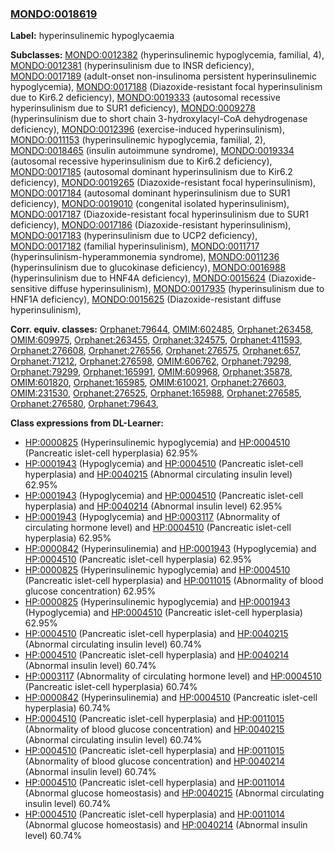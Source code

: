 
### [MONDO:0018619](http://purl.obolibrary.org/obo/MONDO_0018619)
**Label:** hyperinsulinemic hypoglycaemia

**Subclasses:** [MONDO:0012382](http://purl.obolibrary.org/obo/MONDO_0012382) (hyperinsulinemic hypoglycemia, familial, 4), [MONDO:0012381](http://purl.obolibrary.org/obo/MONDO_0012381) (hyperinsulinism due to INSR deficiency), [MONDO:0017189](http://purl.obolibrary.org/obo/MONDO_0017189) (adult-onset non-insulinoma persistent hyperinsulinemic hypoglycemia), [MONDO:0017188](http://purl.obolibrary.org/obo/MONDO_0017188) (Diazoxide-resistant focal hyperinsulinism due to Kir6.2 deficiency), [MONDO:0019333](http://purl.obolibrary.org/obo/MONDO_0019333) (autosomal recessive hyperinsulinism due to SUR1 deficiency), [MONDO:0009278](http://purl.obolibrary.org/obo/MONDO_0009278) (hyperinsulinism due to short chain 3-hydroxylacyl-CoA dehydrogenase deficiency), [MONDO:0012396](http://purl.obolibrary.org/obo/MONDO_0012396) (exercise-induced hyperinsulinism), [MONDO:0011153](http://purl.obolibrary.org/obo/MONDO_0011153) (hyperinsulinemic hypoglycemia, familial, 2), [MONDO:0018465](http://purl.obolibrary.org/obo/MONDO_0018465) (insulin autoimmune syndrome), [MONDO:0019334](http://purl.obolibrary.org/obo/MONDO_0019334) (autosomal recessive hyperinsulinism due to Kir6.2 deficiency), [MONDO:0017185](http://purl.obolibrary.org/obo/MONDO_0017185) (autosomal dominant hyperinsulinism due to Kir6.2 deficiency), [MONDO:0019265](http://purl.obolibrary.org/obo/MONDO_0019265) (Diazoxide-resistant focal hyperinsulinism), [MONDO:0017184](http://purl.obolibrary.org/obo/MONDO_0017184) (autosomal dominant hyperinsulinism due to SUR1 deficiency), [MONDO:0019010](http://purl.obolibrary.org/obo/MONDO_0019010) (congenital isolated hyperinsulinism), [MONDO:0017187](http://purl.obolibrary.org/obo/MONDO_0017187) (Diazoxide-resistant focal hyperinsulinism due to SUR1 deficiency), [MONDO:0017186](http://purl.obolibrary.org/obo/MONDO_0017186) (Diazoxide-resistant hyperinsulinism), [MONDO:0017183](http://purl.obolibrary.org/obo/MONDO_0017183) (hyperinsulinism due to UCP2 deficiency), [MONDO:0017182](http://purl.obolibrary.org/obo/MONDO_0017182) (familial hyperinsulinism), [MONDO:0011717](http://purl.obolibrary.org/obo/MONDO_0011717) (hyperinsulinism-hyperammonemia syndrome), [MONDO:0011236](http://purl.obolibrary.org/obo/MONDO_0011236) (hyperinsulinism due to glucokinase deficiency), [MONDO:0016988](http://purl.obolibrary.org/obo/MONDO_0016988) (hyperinsulinism due to HNF4A deficiency), [MONDO:0015624](http://purl.obolibrary.org/obo/MONDO_0015624) (Diazoxide-sensitive diffuse hyperinsulinism), [MONDO:0017935](http://purl.obolibrary.org/obo/MONDO_0017935) (hyperinsulinism due to HNF1A deficiency), [MONDO:0015625](http://purl.obolibrary.org/obo/MONDO_0015625) (Diazoxide-resistant diffuse hyperinsulinism), 

**Corr. equiv. classes:** [Orphanet:79644](http://www.orpha.net/ORDO/Orphanet_79644), [OMIM:602485](http://purl.obolibrary.org/obo/OMIM_602485), [Orphanet:263458](http://www.orpha.net/ORDO/Orphanet_263458), [OMIM:609975](http://purl.obolibrary.org/obo/OMIM_609975), [Orphanet:263455](http://www.orpha.net/ORDO/Orphanet_263455), [Orphanet:324575](http://www.orpha.net/ORDO/Orphanet_324575), [Orphanet:411593](http://www.orpha.net/ORDO/Orphanet_411593), [Orphanet:276608](http://www.orpha.net/ORDO/Orphanet_276608), [Orphanet:276556](http://www.orpha.net/ORDO/Orphanet_276556), [Orphanet:276575](http://www.orpha.net/ORDO/Orphanet_276575), [Orphanet:657](http://www.orpha.net/ORDO/Orphanet_657), [Orphanet:71212](http://www.orpha.net/ORDO/Orphanet_71212), [Orphanet:276598](http://www.orpha.net/ORDO/Orphanet_276598), [OMIM:606762](http://purl.obolibrary.org/obo/OMIM_606762), [Orphanet:79298](http://www.orpha.net/ORDO/Orphanet_79298), [Orphanet:79299](http://www.orpha.net/ORDO/Orphanet_79299), [Orphanet:165991](http://www.orpha.net/ORDO/Orphanet_165991), [OMIM:609968](http://purl.obolibrary.org/obo/OMIM_609968), [Orphanet:35878](http://www.orpha.net/ORDO/Orphanet_35878), [OMIM:601820](http://purl.obolibrary.org/obo/OMIM_601820), [Orphanet:165985](http://www.orpha.net/ORDO/Orphanet_165985), [OMIM:610021](http://purl.obolibrary.org/obo/OMIM_610021), [Orphanet:276603](http://www.orpha.net/ORDO/Orphanet_276603), [OMIM:231530](http://purl.obolibrary.org/obo/OMIM_231530), [Orphanet:276525](http://www.orpha.net/ORDO/Orphanet_276525), [Orphanet:165988](http://www.orpha.net/ORDO/Orphanet_165988), [Orphanet:276585](http://www.orpha.net/ORDO/Orphanet_276585), [Orphanet:276580](http://www.orpha.net/ORDO/Orphanet_276580), [Orphanet:79643](http://www.orpha.net/ORDO/Orphanet_79643), 

**Class expressions from DL-Learner:**

- [HP:0000825](http://purl.obolibrary.org/obo/HP_0000825) (Hyperinsulinemic hypoglycemia) and [HP:0004510](http://purl.obolibrary.org/obo/HP_0004510) (Pancreatic islet-cell hyperplasia) 62.95%
- [HP:0001943](http://purl.obolibrary.org/obo/HP_0001943) (Hypoglycemia) and [HP:0004510](http://purl.obolibrary.org/obo/HP_0004510) (Pancreatic islet-cell hyperplasia) and [HP:0040215](http://purl.obolibrary.org/obo/HP_0040215) (Abnormal circulating insulin level) 62.95%
- [HP:0001943](http://purl.obolibrary.org/obo/HP_0001943) (Hypoglycemia) and [HP:0004510](http://purl.obolibrary.org/obo/HP_0004510) (Pancreatic islet-cell hyperplasia) and [HP:0040214](http://purl.obolibrary.org/obo/HP_0040214) (Abnormal insulin level) 62.95%
- [HP:0001943](http://purl.obolibrary.org/obo/HP_0001943) (Hypoglycemia) and [HP:0003117](http://purl.obolibrary.org/obo/HP_0003117) (Abnormality of circulating hormone level) and [HP:0004510](http://purl.obolibrary.org/obo/HP_0004510) (Pancreatic islet-cell hyperplasia) 62.95%
- [HP:0000842](http://purl.obolibrary.org/obo/HP_0000842) (Hyperinsulinemia) and [HP:0001943](http://purl.obolibrary.org/obo/HP_0001943) (Hypoglycemia) and [HP:0004510](http://purl.obolibrary.org/obo/HP_0004510) (Pancreatic islet-cell hyperplasia) 62.95%
- [HP:0000825](http://purl.obolibrary.org/obo/HP_0000825) (Hyperinsulinemic hypoglycemia) and [HP:0004510](http://purl.obolibrary.org/obo/HP_0004510) (Pancreatic islet-cell hyperplasia) and [HP:0011015](http://purl.obolibrary.org/obo/HP_0011015) (Abnormality of blood glucose concentration) 62.95%
- [HP:0000825](http://purl.obolibrary.org/obo/HP_0000825) (Hyperinsulinemic hypoglycemia) and [HP:0001943](http://purl.obolibrary.org/obo/HP_0001943) (Hypoglycemia) and [HP:0004510](http://purl.obolibrary.org/obo/HP_0004510) (Pancreatic islet-cell hyperplasia) 62.95%
- [HP:0004510](http://purl.obolibrary.org/obo/HP_0004510) (Pancreatic islet-cell hyperplasia) and [HP:0040215](http://purl.obolibrary.org/obo/HP_0040215) (Abnormal circulating insulin level) 60.74%
- [HP:0004510](http://purl.obolibrary.org/obo/HP_0004510) (Pancreatic islet-cell hyperplasia) and [HP:0040214](http://purl.obolibrary.org/obo/HP_0040214) (Abnormal insulin level) 60.74%
- [HP:0003117](http://purl.obolibrary.org/obo/HP_0003117) (Abnormality of circulating hormone level) and [HP:0004510](http://purl.obolibrary.org/obo/HP_0004510) (Pancreatic islet-cell hyperplasia) 60.74%
- [HP:0000842](http://purl.obolibrary.org/obo/HP_0000842) (Hyperinsulinemia) and [HP:0004510](http://purl.obolibrary.org/obo/HP_0004510) (Pancreatic islet-cell hyperplasia) 60.74%
- [HP:0004510](http://purl.obolibrary.org/obo/HP_0004510) (Pancreatic islet-cell hyperplasia) and [HP:0011015](http://purl.obolibrary.org/obo/HP_0011015) (Abnormality of blood glucose concentration) and [HP:0040215](http://purl.obolibrary.org/obo/HP_0040215) (Abnormal circulating insulin level) 60.74%
- [HP:0004510](http://purl.obolibrary.org/obo/HP_0004510) (Pancreatic islet-cell hyperplasia) and [HP:0011015](http://purl.obolibrary.org/obo/HP_0011015) (Abnormality of blood glucose concentration) and [HP:0040214](http://purl.obolibrary.org/obo/HP_0040214) (Abnormal insulin level) 60.74%
- [HP:0004510](http://purl.obolibrary.org/obo/HP_0004510) (Pancreatic islet-cell hyperplasia) and [HP:0011014](http://purl.obolibrary.org/obo/HP_0011014) (Abnormal glucose homeostasis) and [HP:0040215](http://purl.obolibrary.org/obo/HP_0040215) (Abnormal circulating insulin level) 60.74%
- [HP:0004510](http://purl.obolibrary.org/obo/HP_0004510) (Pancreatic islet-cell hyperplasia) and [HP:0011014](http://purl.obolibrary.org/obo/HP_0011014) (Abnormal glucose homeostasis) and [HP:0040214](http://purl.obolibrary.org/obo/HP_0040214) (Abnormal insulin level) 60.74%


